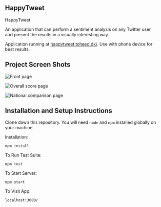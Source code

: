 ## HappyTweet

HappyTweet 

An application that can perform a sentiment analysis on any Twitter user and present the results in a visually interesting way.

Application running at [happytweet.toheed.dk/](https://happytweet.toheed.dk/). Use with phone device for best results.

## Project Screen Shots

![Front page](https://i.imgur.com/BhulqhW.jpg "Front page")

![Overall score page](https://i.imgur.com/G2ous63.jpg "Overall score page")

![National comparison page](https://i.imgur.com/SpF2IgU.jpg "National comparison page")

## Installation and Setup Instructions

Clone down this repository. You will need `node` and `npm` installed globally on your machine.  

Installation:

`npm install`  

To Run Test Suite:  

`npm test`  

To Start Server:

`npm start`  

To Visit App:

`localhost:3000/`